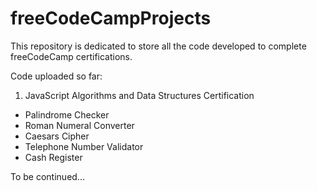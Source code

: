 # freeCodeCampProjects
 
This repository is dedicated to store all the code developed to complete freeCodeCamp certifications.

Code uploaded so far:

1. JavaScript Algorithms and Data Structures Certification
 - Palindrome Checker
 - Roman Numeral Converter
 - Caesars Cipher
 - Telephone Number Validator
 - Cash Register

To be continued...
